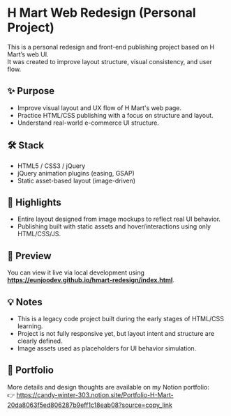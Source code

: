 # H Mart Web Redesign (Personal Project)

This is a personal redesign and front-end publishing project based on H Mart’s web UI.  
It was created to improve layout structure, visual consistency, and user flow.

## ✨ Purpose

- Improve visual layout and UX flow of H Mart's web page.
- Practice HTML/CSS publishing with a focus on structure and layout.
- Understand real-world e-commerce UI structure.

## 🛠️ Stack

- HTML5 / CSS3 / jQuery  
- jQuery animation plugins (easing, GSAP)  
- Static asset-based layout (image-driven)

## 📌 Highlights

- Entire layout designed from image mockups to reflect real UI behavior.
- Publishing built with static assets and hover/interactions using only HTML/CSS/JS.

## 🚀 Preview

You can view it live via local development using **https://eunjoodev.github.io/hmart-redesign/index.html**.

## 💡 Notes

- This is a legacy code project built during the early stages of HTML/CSS learning.
- Project is not fully responsive yet, but layout intent and structure are clearly defined.
- Image assets used as placeholders for UI behavior simulation.

## 🔗 Portfolio

More details and design thoughts are available on my Notion portfolio:  
👉 https://candy-winter-303.notion.site/Portfolio-H-Mart-20da8063f5ed806287b9eff1c18eab08?source=copy_link

